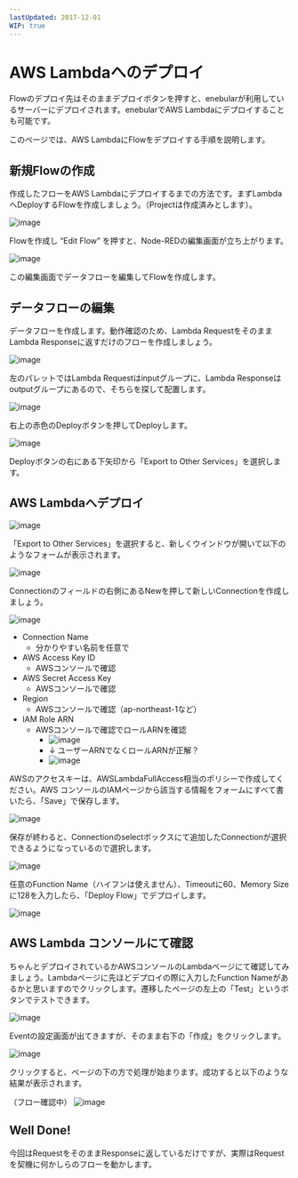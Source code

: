 ```yaml
---
lastUpdated: 2017-12-01
WIP: true
---
```


# AWS Lambdaへのデプロイ

Flowのデプロイ先はそのままデプロイボタンを押すと、enebularが利用しているサーバーにデプロイされます。enebularでAWS Lambdaにデプロイすることも可能です。

このページでは、AWS LambdaにFlowをデプロイする手順を説明します。

## 新規Flowの作成

作成したフローをAWS Lambdaにデプロイするまでの方法です。まずLambdaへDeployするFlowを作成しましょう。（Projectは作成済みとします）。

![image](/_asset/images/Deploy/DeployFlow/Lambda/deploy-deployflow-lambda_01.png)

Flowを作成し “Edit Flow” を押すと、Node-REDの編集画面が立ち上がります。

![image](/_asset/images/Deploy/DeployFlow/Lambda/deploy-deployflow-lambda_02.png)

この編集画面でデータフローを編集してFlowを作成します。

## データフローの編集

データフローを作成します。動作確認のため、Lambda RequestをそのままLambda Responseに返すだけのフローを作成しましょう。

![image](/_asset/images/Deploy/DeployFlow/Lambda/deploy-deployflow-lambda_03.png)

左のパレットではLambda Requestはinputグループに、Lambda Responseはoutputグループにあるので、そちらを探して配置します。

![image](/_asset/images/Deploy/DeployFlow/Lambda/deploy-deployflow-lambda_04.png)

右上の赤色のDeployボタンを押してDeployします。

![image](/_asset/images/Deploy/DeployFlow/Lambda/deploy-deployflow-lambda_05.png)

Deployボタンの右にある下矢印から「Export to Other Services」を選択します。

## AWS Lambdaへデプロイ

![image](/_asset/images/Deploy/DeployFlow/Lambda/deploy-deployflow-lambda_06.png)

「Export to Other Services」を選択すると、新しくウインドウが開いて以下のようなフォームが表示されます。

![image](/_asset/images/Deploy/DeployFlow/Lambda/deploy-deployflow-lambda_07.png)

Connectionのフィールドの右側にあるNewを押して新しいConnectionを作成しましょう。

![image](/_asset/images/Deploy/DeployFlow/Lambda/deploy-deployflow-lambda_08.png)

* Connection Name
    * 分かりやすい名前を任意で
* AWS Access Key ID
    * AWSコンソールで確認
* AWS Secret Access Key
    * AWSコンソールで確認
* Region
    * AWSコンソールで確認（ap-northeast-1など）
* IAM Role ARN
    *  AWSコンソールで確認でロールARNを確認
        * ![image](/_asset/images/Deploy/DeployFlow/Lambda/deploy-deployflow-lambda_09.png)
        * ↓ ユーザーARNでなくロールARNが正解？
        * ![image](/_asset/images/Deploy/DeployFlow/Lambda/deploy-deployflow-lambda_10.png)


AWSのアクセスキーは、AWSLambdaFullAccess相当のポリシーで作成してください。AWS コンソールのIAMページから該当する情報をフォームにすべて書いたら、「Save」で保存します。

![image](/_asset/images/Deploy/DeployFlow/Lambda/deploy-deployflow-lambda_11.png)

保存が終わると、Connectionのselectボックスにて追加したConnectionが選択できるようになっているので選択します。

![image](/_asset/images/Deploy/DeployFlow/Lambda/deploy-deployflow-lambda_12.png)

任意のFunction Name（ハイフンは使えません）、Timeoutに60、Memory Sizeに128を入力したら、「Deploy Flow」でデプロイします。

![image](/_asset/images/Deploy/DeployFlow/Lambda/deploy-deployflow-lambda_13.png)

## AWS Lambda コンソールにて確認

ちゃんとデプロイされているかAWSコンソールのLambdaページにて確認してみましょう。Lambdaページに先ほどデプロイの際に入力したFunction Nameがあるかと思いますのでクリックします。遷移したページの左上の「Test」というボタンでテストできます。

![image](/_asset/images/Deploy/DeployFlow/Lambda/deploy-deployflow-lambda_14.png)

Eventの設定画面が出てきますが、そのまま右下の「作成」をクリックします。

![image](/_asset/images/Deploy/DeployFlow/Lambda/deploy-deployflow-lambda_15.png)

クリックすると、ページの下の方で処理が始まります。成功すると以下のような結果が表示されます。

（フロー確認中）
![image](/_asset/images/Deploy/DeployFlow/Lambda/deploy-deployflow-lambda_16.png)

## Well Done!

今回はRequestをそのままResponseに返しているだけですが、実際はRequestを契機に何かしらのフローを動かします。
